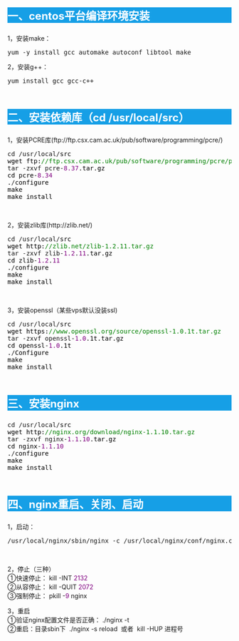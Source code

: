 <p style="font-size: 18pt; background-color: #169fe6;"><span style="color: #ffffff;"><strong>一、centos平台编译环境安装</strong></span></p>
<p>1，安装make：</p>
<div class="cnblogs_code">
<pre>yum -y install gcc automake autoconf libtool make</pre>
</div>
<p>2，安装g++：</p>
<div class="cnblogs_code">
<pre>yum install gcc gcc-c++</pre>
</div>
<p>&nbsp;</p>
<p style="font-size: 18pt; background-color: #169fe6;"><strong><span style="color: #ffffff;">二、安装依赖库（cd /usr/local/src）</span></strong></p>
<p>1，安装PCRE库(ftp://ftp.csx.cam.ac.uk/pub/software/programming/pcre/)</p>
<div class="cnblogs_code">
<pre>cd /usr/local/<span style="color: #000000;">src
wget ftp:</span><span style="color: #008000;">//</span><span style="color: #008000;">ftp.csx.cam.ac.uk/pub/software/programming/pcre/pcre-8.39.tar.gz </span>
tar -zxvf pcre-<span style="color: #800080;">8.37</span><span style="color: #000000;">.tar.gz
cd pcre</span>-<span style="color: #800080;">8.34</span><span style="color: #000000;">
.</span>/<span style="color: #000000;">configure
make
make install</span></pre>
</div>
<p>&nbsp;</p>
<p>2，安装zlib库(http://zlib.net/)</p>
<div class="cnblogs_code">
<pre>cd /usr/local/<span style="color: #000000;">src
wget http:</span><span style="color: #008000;">//</span><span style="color: #008000;">zlib.net/zlib-1.2.11.tar.gz</span>
tar -zxvf zlib-<span style="color: #800080;">1.2</span>.<span style="color: #800080;">11</span><span style="color: #000000;">.tar.gz
cd zlib</span>-<span style="color: #800080;">1.2</span>.<span style="color: #800080;">11</span><span style="color: #000000;">
.</span>/<span style="color: #000000;">configure
make
make install</span></pre>
</div>
<p>&nbsp;</p>
<p>3，安装openssl（某些vps默认没装ssl)</p>
<div class="cnblogs_code">
<pre>cd /usr/local/<span style="color: #000000;">src
wget https:</span><span style="color: #008000;">//</span><span style="color: #008000;">www.openssl.org/source/openssl-1.0.1t.tar.gz</span>
tar -zxvf openssl-<span style="color: #800080;">1.0</span><span style="color: #000000;">.1t.tar.gz
cd openssl</span>-<span style="color: #800080;">1.0</span><span style="color: #000000;">.1t
.</span>/<span style="color: #000000;">Configure
make
make install</span></pre>
</div>
<p>&nbsp;</p>
<p style="font-size: 18pt; background-color: #169fe6;"><strong><span style="color: #ffffff;">三、安装nginx</span></strong></p>
<div class="cnblogs_code">
<pre>cd /usr/local/<span style="color: #000000;">src
wget http:</span><span style="color: #008000;">//</span><span style="color: #008000;">nginx.org/download/nginx-1.1.10.tar.gz</span>
tar -zxvf nginx-<span style="color: #800080;">1.1</span>.<span style="color: #800080;">10</span><span style="color: #000000;">.tar.gz
cd nginx</span>-<span style="color: #800080;">1.1</span>.<span style="color: #800080;">10</span><span style="color: #000000;">
.</span>/<span style="color: #000000;">configure
make
make install</span></pre>
</div>
<p>&nbsp;</p>
<p style="font-size: 18pt; background-color: #169fe6;"><strong><span style="color: #ffffff;">四、nginx重启、关闭、启动</span></strong></p>
<p>1，启动：</p>
<div class="cnblogs_code">
<pre>/usr/local/nginx/sbin/nginx -c /usr/local/nginx/conf/nginx.conf</pre>
</div>
<p>&nbsp;</p>
<p>2，停止（三种）<br />①快速停止：&nbsp;<span class="cnblogs_code">kill -INT <span style="color: #800080;">2132</span></span>&nbsp;<br />②从容停止：&nbsp;<span class="cnblogs_code">kill -QUIT <span style="color: #800080;">2072</span></span>&nbsp;<br />③强制停止：&nbsp;<span class="cnblogs_code">pkill -<span style="color: #800080;">9</span> nginx</span>&nbsp;</p>
<p>3，重启<br />①验证nginx配置文件是否正确：&nbsp;<span class="cnblogs_code">./nginx -t</span>&nbsp;<br />②重启：目录sbin下 &nbsp;<span class="cnblogs_code">./nginx -s reload </span>&nbsp;或者&nbsp;&nbsp;<span class="cnblogs_code">kill -HUP 进程号</span>&nbsp;</p>
<p>&nbsp;</p>